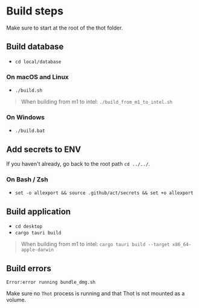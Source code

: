 # Build steps

Make sure to start at the root of the thot folder.

## Build database

- `cd local/database`

### On macOS and Linux

- `./build.sh`

> When building from m1 to intel: `./build_from_m1_to_intel.sh`

### On Windows

- `./build.bat`

## Add secrets to ENV

If you haven't already, go back to the root path `cd ../../`.

### On Bash / Zsh

- `set -o allexport && source .github/act/secrets && set +o allexport`

## Build application

- `cd desktop`
- `cargo tauri build`

> When building from m1 to intel: `cargo tauri build --target x86_64-apple-darwin`

## Build errors

`Error:error running bundle_dmg.sh`

Make sure no `Thot` process is running and that Thot is not mounted as a volume.
